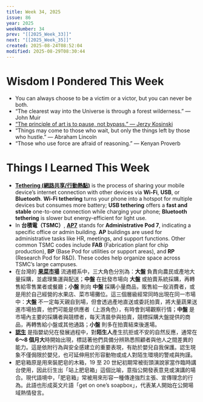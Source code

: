 ```yaml
---
title: Week 34, 2025
issue: 86
year: 2025
weekNumber: 34
prev: "[[2025_Week_33]]"
next: "[[2025_Week_35]]"
created: 2025-08-24T08:52:04
modified: 2025-08-29T08:30:44
---
```


# Wisdom I Pondered This Week

* You can always choose to be a victim or a victor, but you can never be both.
* “The clearest way into the Universe is through a forest wilderness.” — John Muir
* [“The principle of art is to pause, not bypass.” — Jerzy Kosinski](https://www.brainyquote.com/quotes/jerzy_kosinski_308852)
* “Things may come to those who wait, but only the things left by those who hustle.” — Abraham Lincoln
* “Those who use force are afraid of reasoning.” — Kenyan Proverb

# Things I Learned This Week

* [**Tethering (網路共享/行動熱點)**](https://en.wikipedia.org/wiki/Tethering) is the process of sharing your mobile device’s internet connection with other devices via **Wi-Fi**, **USB**, or **Bluetooth**. **Wi-Fi tethering** turns your phone into a hotspot for multiple devices but consumes more battery; **USB tethering** offers a **fast and stable** one-to-one connection while charging your phone; **Bluetooth tethering** is slower but energy-efficient for light use.
* In **台積電（TSMC）**, [**AP7**](https://www.google.com/search?q=台積電+AP7) stands for **Administrative Pod 7**, indicating a specific office or admin building. **AP** buildings are used for administrative tasks like HR, meetings, and support functions. Other common TSMC codes include **FAB** (Fabrication plant for chip production), **BP** (Base Pod for utilities or support areas), and **RP** (Research Pod for R\&D). These codes help organize space across TSMC’s large campuses.
* 在台灣的 [**果菜市場**](https://www.google.com/search?q=果菜市場+大盤+中盤+小盤) 流通體系中，三大角色分別為：**大盤** 負責向農民或產地大量採購，並處理集運與配送；**中盤** 在批發市場向 **大盤** 或拍賣系統採購，再轉售給零售業者或餐廳；**小盤** 則向 **中盤** 採購小量商品，販售給一般消費者，或是用於自己經營的水果店、菜市場攤位。這三個層級經常同時出現在同一市場中：**大盤** 不一定每天親自到場，但會透過產地直送或委託拍賣，將大量蔬果送進市場拍賣，他們可能是供應者（上游角色），有時會到場觀察行情；**中盤** 是市場內主要的採購者與競標者，每天清晨參與拍賣，競標採購大盤提供的商品，再轉售給小盤或其他通路；**小盤** 則多在拍賣結束後進場。
* [**認生**](https://www.google.com/search?q=認生) 是指嬰幼兒在發展過程中，對**陌生人**產生抗拒或不安的自然反應，通常在**6～8 個月大**時開始出現，標誌著他們具備分辨熟悉照顧者與他人之間差異的能力。這是依附行為與安全感建立的重要表現，有助於嬰兒自我保護。認生現象不僅侷限於嬰兒，也可延伸用於形容動物或成人對陌生環境的警戒與拘謹。
* 肥皂箱原是用來裝肥皂的木箱，19 至 20 世紀初期常被街頭演說家當作臨時講台使用，因此衍生出「站上肥皂箱」這個比喻，意指公開發表意見或演講的場合。現代語境中，「肥皂箱」常被用來形容一種傳達強烈主張、宣傳理念的行為。此語也形成英文片語「get on one’s soapbox」，代表某人開始在公開場域熱情發言。
